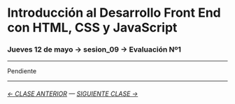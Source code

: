 # Introducción al Desarrollo Front End con HTML, CSS y JavaScript

### Jueves 12 de mayo → sesion_09 → Evaluación Nº1

- - - - - - - 

Pendiente

- - - - - - - 

###### [← CLASE ANTERIOR](https://github.com/profesorfaco/front-end/tree/main/sesion_08) — [SIGUIENTE CLASE →](https://github.com/profesorfaco/front-end/tree/main/sesion_10)
